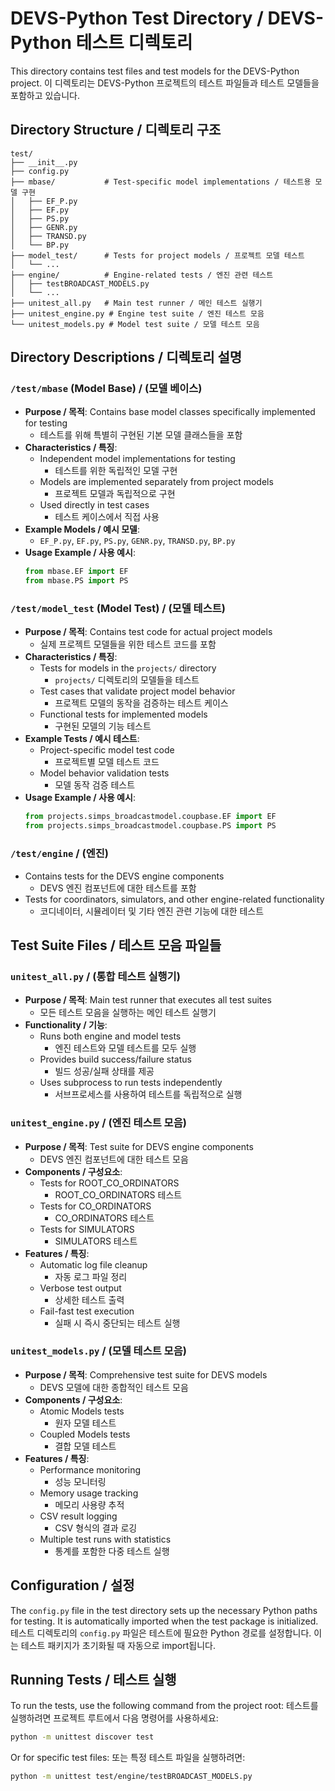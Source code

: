 # DEVS-Python Test Directory / DEVS-Python 테스트 디렉토리

This directory contains test files and test models for the DEVS-Python project.
이 디렉토리는 DEVS-Python 프로젝트의 테스트 파일들과 테스트 모델들을 포함하고 있습니다.

## Directory Structure / 디렉토리 구조

```
test/
├── __init__.py
├── config.py
├── mbase/           # Test-specific model implementations / 테스트용 모델 구현
│   ├── EF_P.py
│   ├── EF.py
│   ├── PS.py
│   ├── GENR.py
│   ├── TRANSD.py
│   └── BP.py
├── model_test/      # Tests for project models / 프로젝트 모델 테스트
│   └── ...
├── engine/          # Engine-related tests / 엔진 관련 테스트
│   ├── testBROADCAST_MODELS.py
│   └── ...
├── unitest_all.py   # Main test runner / 메인 테스트 실행기
├── unitest_engine.py # Engine test suite / 엔진 테스트 모음
└── unitest_models.py # Model test suite / 모델 테스트 모음
```

## Directory Descriptions / 디렉토리 설명

### `/test/mbase` (Model Base) / (모델 베이스)
- **Purpose / 목적**: Contains base model classes specifically implemented for testing
  - 테스트를 위해 특별히 구현된 기본 모델 클래스들을 포함
- **Characteristics / 특징**:
  - Independent model implementations for testing
    - 테스트를 위한 독립적인 모델 구현
  - Models are implemented separately from project models
    - 프로젝트 모델과 독립적으로 구현
  - Used directly in test cases
    - 테스트 케이스에서 직접 사용
- **Example Models / 예시 모델**:
  - `EF_P.py`, `EF.py`, `PS.py`, `GENR.py`, `TRANSD.py`, `BP.py`
- **Usage Example / 사용 예시**:
  ```python
  from mbase.EF import EF
  from mbase.PS import PS
  ```

### `/test/model_test` (Model Test) / (모델 테스트)
- **Purpose / 목적**: Contains test code for actual project models
  - 실제 프로젝트 모델들을 위한 테스트 코드를 포함
- **Characteristics / 특징**:
  - Tests for models in the `projects/` directory
    - `projects/` 디렉토리의 모델들을 테스트
  - Test cases that validate project model behavior
    - 프로젝트 모델의 동작을 검증하는 테스트 케이스
  - Functional tests for implemented models
    - 구현된 모델의 기능 테스트
- **Example Tests / 예시 테스트**:
  - Project-specific model test code
    - 프로젝트별 모델 테스트 코드
  - Model behavior validation tests
    - 모델 동작 검증 테스트
- **Usage Example / 사용 예시**:
  ```python
  from projects.simps_broadcastmodel.coupbase.EF import EF
  from projects.simps_broadcastmodel.coupbase.PS import PS
  ```

### `/test/engine` / (엔진)
- Contains tests for the DEVS engine components
  - DEVS 엔진 컴포넌트에 대한 테스트를 포함
- Tests for coordinators, simulators, and other engine-related functionality
  - 코디네이터, 시뮬레이터 및 기타 엔진 관련 기능에 대한 테스트

## Test Suite Files / 테스트 모음 파일들

### `unitest_all.py` / (통합 테스트 실행기)
- **Purpose / 목적**: Main test runner that executes all test suites
  - 모든 테스트 모음을 실행하는 메인 테스트 실행기
- **Functionality / 기능**:
  - Runs both engine and model tests
    - 엔진 테스트와 모델 테스트를 모두 실행
  - Provides build success/failure status
    - 빌드 성공/실패 상태를 제공
  - Uses subprocess to run tests independently
    - 서브프로세스를 사용하여 테스트를 독립적으로 실행

### `unitest_engine.py` / (엔진 테스트 모음)
- **Purpose / 목적**: Test suite for DEVS engine components
  - DEVS 엔진 컴포넌트에 대한 테스트 모음
- **Components / 구성요소**:
  - Tests for ROOT_CO_ORDINATORS
    - ROOT_CO_ORDINATORS 테스트
  - Tests for CO_ORDINATORS
    - CO_ORDINATORS 테스트
  - Tests for SIMULATORS
    - SIMULATORS 테스트
- **Features / 특징**:
  - Automatic log file cleanup
    - 자동 로그 파일 정리
  - Verbose test output
    - 상세한 테스트 출력
  - Fail-fast test execution
    - 실패 시 즉시 중단되는 테스트 실행

### `unitest_models.py` / (모델 테스트 모음)
- **Purpose / 목적**: Comprehensive test suite for DEVS models
  - DEVS 모델에 대한 종합적인 테스트 모음
- **Components / 구성요소**:
  - Atomic Models tests
    - 원자 모델 테스트
  - Coupled Models tests
    - 결합 모델 테스트
- **Features / 특징**:
  - Performance monitoring
    - 성능 모니터링
  - Memory usage tracking
    - 메모리 사용량 추적
  - CSV result logging
    - CSV 형식의 결과 로깅
  - Multiple test runs with statistics
    - 통계를 포함한 다중 테스트 실행

## Configuration / 설정

The `config.py` file in the test directory sets up the necessary Python paths for testing. It is automatically imported when the test package is initialized.
테스트 디렉토리의 `config.py` 파일은 테스트에 필요한 Python 경로를 설정합니다. 이는 테스트 패키지가 초기화될 때 자동으로 import됩니다.

## Running Tests / 테스트 실행

To run the tests, use the following command from the project root:
테스트를 실행하려면 프로젝트 루트에서 다음 명령어를 사용하세요:

```bash
python -m unittest discover test
```

Or for specific test files:
또는 특정 테스트 파일을 실행하려면:

```bash
python -m unittest test/engine/testBROADCAST_MODELS.py
``` 